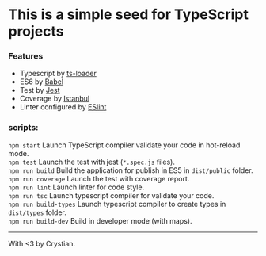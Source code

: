 # This is a simple seed for TypeScript projects

### Features

* Typescript by [ts-loader](https://github.com/TypeStrong/ts-loader)
* ES6 by [Babel](https://babeljs.io/)
* Test by [Jest](https://jestjs.io/)
* Coverage by [Istanbul](https://istanbul.js.org/)
* Linter configured by [ESlint](https://eslint.org/)

### scripts:

`npm start` Launch TypeScript compiler validate your code in hot-reload mode.  
`npm test` Launch the test with jest (`*.spec.js` files).  
`npm run build` Build the application for publish in ES5 in `dist/public` folder.  
`npm run coverage` Launch the test with coverage report.  
`npm run lint` Launch linter for code style.  
`npm run tsc` Launch typescript compiler for validate your code.   
`npm run build-types` Launch typescript compiler to create types in `dist/types` folder.  
`npm run build-dev` Build in developer mode (with maps).  

---

With <3 by Crystian. 


